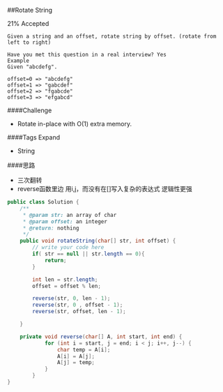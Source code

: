 ##Rotate String

21% Accepted

	Given a string and an offset, rotate string by offset. (rotate from left to right)

	Have you met this question in a real interview? Yes
	Example
	Given "abcdefg".

	offset=0 => "abcdefg"
	offset=1 => "gabcdef"
	offset=2 => "fgabcde"
	offset=3 => "efgabcd"

####Challenge
- Rotate in-place with O(1) extra memory.

####Tags Expand
- String

####思路
- 三次翻转
- reverse函数里边 用i,j，而没有在[]写入复杂的表达式 逻辑性更强






```java
public class Solution {
    /**
     * @param str: an array of char
     * @param offset: an integer
     * @return: nothing
     */
    public void rotateString(char[] str, int offset) {
        // write your code here
        if( str == null || str.length == 0){
            return;
        }

        int len = str.length;
        offset = offset % len;

        reverse(str, 0, len - 1);
        reverse(str, 0 , offset - 1);
        reverse(str, offset, len - 1);

    }

    private void reverse(char[] A, int start, int end) {
            for (int i = start, j = end; i < j; i++, j--) {
                char temp = A[i];
                A[i] = A[j];
                A[j] = temp;
            }
        }
}

```
